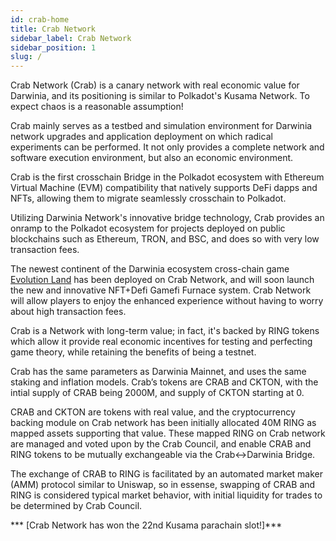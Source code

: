 ```yaml
---
id: crab-home
title: Crab Network
sidebar_label: Crab Network
sidebar_position: 1
slug: /
---
```


Crab Network (Crab) is a canary network with real economic value for Darwinia, and its positioning is similar to Polkadot's Kusama Network. To expect chaos is a reasonable assumption!

Crab mainly serves as a testbed and simulation environment for Darwinia network upgrades and application deployment on which radical experiments can be performed. It not only provides a complete network and software execution environment, but also an economic environment.

Crab is the first crosschain Bridge in the Polkadot ecosystem with Ethereum Virtual Machine (EVM) compatibility that natively supports DeFi dapps and NFTs, allowing them to  migrate seamlessly crosschain to Polkadot. 

Utilizing Darwinia Network's innovative bridge technology, Crab provides an onramp to the Polkadot ecosystem for projects deployed on public blockchains such as Ethereum, TRON, and BSC, and does so with very low transaction fees. 

The newest continent of the Darwinia ecosystem cross-chain game [Evolution Land](https://www.evolution.land/) has been deployed on Crab Network, and will soon launch the new and innovative NFT+Defi Gamefi Furnace system. Crab Network will allow players to enjoy the enhanced experience without having to worry about high transaction fees.

Crab is a Network with long-term value; in fact, it's backed by RING tokens which allow it provide real economic incentives for testing and perfecting game theory, while retaining the benefits of being a testnet.

Crab has the same parameters as Darwinia Mainnet, and uses the same staking and inflation models. Crab’s tokens are CRAB and CKTON, with the intial supply of CRAB being 2000M, and supply of CKTON starting at 0.

CRAB and CKTON are tokens with real value, and the cryptocurrency backing module on Crab network has been initially allocated 40M RING as mapped assets supporting that value. These mapped RING on Crab network are managed and voted upon by the Crab Council, and enable CRAB and RING tokens to be mutually exchangeable via the Crab<->Darwinia Bridge.

The exchange of CRAB to RING is facilitated by an automated market maker (AMM) protocol similar to Uniswap, so in essense, swapping of CRAB and RING is considered typical market behavior, with initial liquidity for trades to be determined by Crab Council.

*** [Crab Network has won the 22nd Kusama parachain slot!]***
